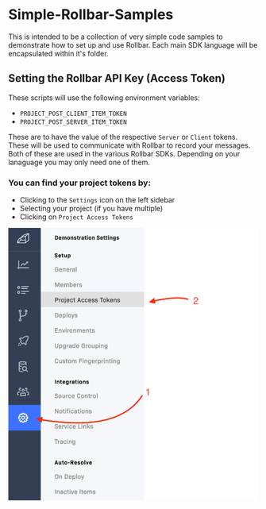 # Simple-Rollbar-Samples

This is intended to be a collection of very simple code samples to demonstrate how to set up and use Rollbar.
Each main SDK language will be encapsulated within it's folder.


## Setting the Rollbar API Key (Access Token)
These scripts will use the following environment variables:
- `PROJECT_POST_CLIENT_ITEM_TOKEN`
- `PROJECT_POST_SERVER_ITEM_TOKEN`

These are to have the value of the respective `Server` or `Client` tokens. These will be used to communicate with Rollbar to record your messages. Both of these are used in the various Rollbar SDKs. Depending on your lanaguage you may only need one of them. 

### You can find your project tokens by:
- Clicking to the `Settings` icon on the left sidebar
- Selecting your project (if you have multiple)
- Clicking on `Project Access Tokens`

![Picture showing where to click](/Images/Find-Tokens.png)